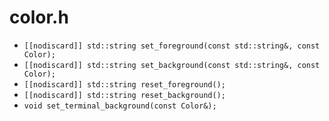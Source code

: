 # color.h

* `[[nodiscard]] std::string set_foreground(const std::string&, const Color);`
* `[[nodiscard]] std::string set_background(const std::string&, const Color);`
* `[[nodiscard]] std::string reset_foreground();`
* `[[nodiscard]] std::string reset_background();`
* `void set_terminal_background(const Color&);`
